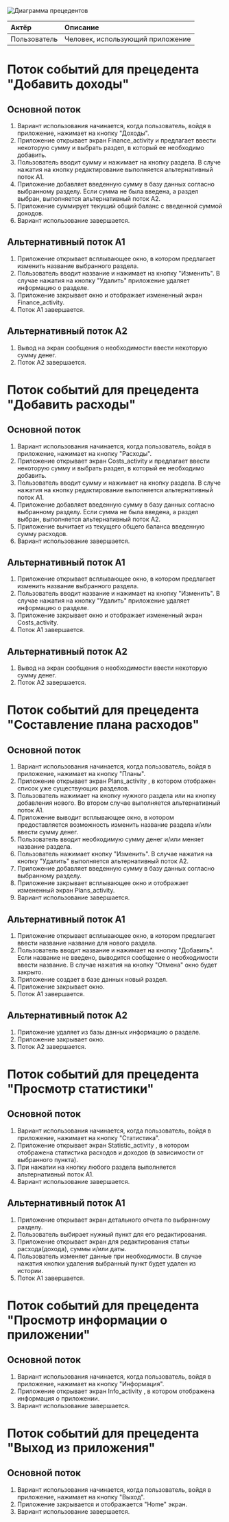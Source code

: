 ![Диаграмма прецедентов](https://github.com/zavtrikov/MyFin/blob/main/Diagrams/UseCase/UseCase.png)

| Актёр | Описание |
|:--|:--|
| Пользователь | Человек, использующий приложение |
# Поток событий для прецедента "Добавить доходы"
## Основной поток
   
  1. Вариант использования начинается, когда пользователь, войдя в приложение,
	     нажимает на кнопку "Доходы".
  2. Приложение открывает экран Finance_activity и предлагает ввести некоторую
             сумму и выбрать раздел, в который ее необходимо добавить.
  3. Пользователь вводит сумму и нажимает на кнопку раздела. В случе нажатия на кнопку 
	     редактирование выполняется альтернативный поток А1.
  4. Приложение добавляет введенную сумму в базу данных согласно выбранному разделу.
	     Если сумма не была введена, а раздел выбран, выполняется альтернативный
	     поток А2.
  5. Приложение суммирует текущий общий баланс с введенной суммой доходов.
  6. Вариант использование завершается.

## Альтернативный поток А1

  1. Приложение открывает всплывающее окно, в котором предлагает изменить название
	     выбранного раздела.
  2. Пользователь вводит название и нажимает на кнопку "Изменить".  В случае нажатия на 
	     кнопку "Удалить" приложение удаляет информацию о разделе.
  3. Приложение закрывает окно и отображает измененный экран Finance_activity. 
  4. Поток А1 завершается.

## Альтернативный поток А2

  1. Вывод на экран сообщения о необходимости ввести некоторую сумму денег. 
  2. Поток А2 завершается.

# Поток событий для прецедента "Добавить расходы"
## Основной поток
   
  1. Вариант использования начинается, когда пользователь, войдя в приложение,
	     нажимает на кнопку "Расходы".
  2. Приложение открывает экран Costs_activity и предлагает ввести некоторую
             сумму и выбрать раздел, в который ее необходимо добавить.
  3. Пользователь вводит сумму и нажимает на кнопку раздела. В случе нажатия на кнопку 
	     редактирование выполняется альтернативный поток А1.
  4. Приложение добавляет введенную сумму в базу данных согласно выбранному разделу.
	     Если сумма не была введена, а раздел выбран, выполняется альтернативный
	     поток А2.
  5. Приложение вычитает из текущего общего баланса введенную сумму расходов.
  6. Вариант использование завершается.

## Альтернативный поток А1

  1. Приложение открывает всплывающее окно, в котором предлагает изменить название
	     выбранного раздела.
  2. Пользователь вводит название и нажимает на кнопку "Изменить".  В случае нажатия на 
	     кнопку "Удалить" приложение удаляет информацию о разделе.
  3. Приложение закрывает окно и отображает измененный экран Costs_activity.
  4. Поток А1 завершается.

## Альтернативный поток А2

  1. Вывод на экран сообщения о необходимости ввести некоторую сумму денег. 
  2. Поток А2 завершается.

# Поток событий для прецедента "Составление плана расходов"
## Основной поток
   
  1. Вариант использования начинается, когда пользователь, войдя в приложение,
	     нажимает на кнопку "Планы".
  2. Приложение открывает экран Plans_activity , в котором отображен список
	     уже существующих разделов.
  3. Пользователь нажимает на кнопку нужного раздела или на кнопку добавления нового.
	     Во втором случае выполняется альтернативный поток А1.
  4. Приложение выводит всплывающее окно, в котором предоставляется возможность изменить
	     название раздела и/или ввести сумму денег.
  5. Пользователь вводит необходимую сумму денег и/или меняет название раздела.
  6. Пользователь нажимает кнопку "Изменить". В случае нажатия на кнопку "Удалить"
	     выполняется альтернативный поток А2.
  7. Приложение добавляет введенную сумму в базу данных согласно выбранному разделу.
  8. Приложение закрывает всплывающее окно и отображает измененный экран Plans_activity.
  9. Вариант использование завершается.

## Альтернативный поток А1

  1. Приложение открывает всплывающее окно, в котором предлагает ввести название
	     название для нового раздела.
  2. Пользователь вводит название и нажимает на кнопку "Добавить". Если название не введено,
	     выводится сообщение о необходимости ввести название. В случае нажатия на 
	     кнопку "Отмена" окно будет закрыто.
  3. Приложение создает в базе данных новый раздел.
  4. Приложение закрывает окно.
  5. Поток А1 завершается.

 ## Альтернативный поток А2

  1. Приложение удаляет из базы данных информацию о разделе.
  2. Приложение закрывает окно.
  3. Поток А2 завершается.

# Поток событий для прецедента "Просмотр статистики"
## Основной поток
   
  1. Вариант использования начинается, когда пользователь, войдя в приложение,
	     нажимает на кнопку "Статистика".
  2. Приложение открывает экран Statistic_activity , в котором отображена статистика
	     расходов и доходов (в зависимости от выбранного пункта).
  3. При нажатии на кнопку любого раздела выполняется альтернативный поток А1.
  6. Вариант использование завершается.

## Альтернативный поток А1

  1. Приложение открывает экран детального отчета по выбранному разделу.
  2. Пользователь выбирает нужный пункт для его редактирования. 
  3. Приложение открывает экран для редактирования статьи расхода(дохода), суммы и/или даты.
  4. Пользователь изменяет данные при необходимости. В случае нажатия кнопки удаления 
	     выбранный пункт будет удален из истории.
  5. Поток А1 завершается.

# Поток событий для прецедента "Просмотр информации о приложении"
## Основной поток
   
  1. Вариант использования начинается, когда пользователь, войдя в приложение,
	     нажимает на кнопку "Информация".
  2. Приложение открывает экран Info_activity , в котором отображена информация о
	     приложении.
  6. Вариант использование завершается.

# Поток событий для прецедента "Выход из приложения"
## Основной поток
   
  1. Вариант использования начинается, когда пользователь, войдя в приложение,
	     нажимает на кнопку "Выход".
  2. Приложение закрывается и отображается "Home" экран.
  6. Вариант использование завершается.
